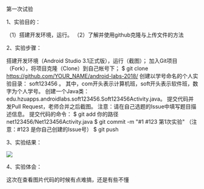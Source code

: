 第一次试验

1、实验目的：

（1）搭建开发环境，运行。 （2）了解并使用github克隆与上传文件的方法

2、实验步骤：

搭建开发环境（Android Studio 3.1正式版），运行（截图）； 加入Git项目（Fork），将项目克隆（Clone）到自己帐号下； $ git clone https://github.com/YOUR_NAME/android-labs-2018/ 创建以学号命名的个人实验目录： soft123456 。 其中，com开头表示计算机班，soft开头表示软件班，数字为个人学号。 创建一个Java类：edu.hzuapps.androidlabs.soft123456.Soft123456Activity.java。 提交代码并发Pull Request，老师合并之后截图。 注意：请在自己选题的Issue中填写题目描述信息。 提交代码的命令： $ git add 你的路径net123456/Net123456Activity.java $ git commit -m "#1 #123 第1次实验" （注意：#123 是你自己创建的Issue号） $ git push

3、实验结果：

![](https://github.com/LJJ995/android-labs-2018/blob/master/Soft1606070302235/%E7%AC%AC%E4%B8%80%E6%AC%A1%E5%AE%9E%E9%AA%8C%E6%88%AA%E5%9B%BE.png)

4、实验体会：

这次在查看图片代码的时候有点难搞，还是有些不懂

